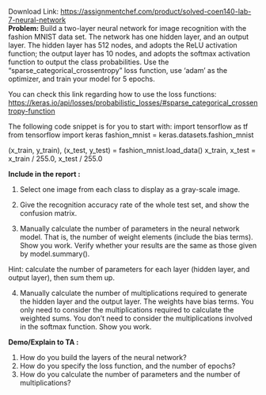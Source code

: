 Download Link: https://assignmentchef.com/product/solved-coen140-lab-7-neural-network
<br>
<strong>Problem: </strong>Build a two-layer neural network for image recognition with the fashion MNIST data set. The network has one hidden layer, and an output layer. The hidden layer has 512 nodes, and adopts the ReLU activation function; the output layer has 10 nodes, and adopts the softmax activation function to output the class probabilities. Use the “sparse_categorical_crossentropy” loss function, use ‘adam’ as the optimizer, and train your model for 5 epochs.

You can check this link regarding how to use the loss functions: https://keras.io/api/losses/probabilistic_losses/#sparse_categorical_crossentropy-function

The following code snippet is for you to start with: import tensorflow as tf from tensorflow import keras fashion_mnist = keras.datasets.fashion_mnist

(x_train, y_train), (x_test, y_test) = fashion_mnist.load_data() x_train, x_test = x_train / 255.0, x_test / 255.0

<strong>Include in the report : </strong>

<ol>

 <li>Select one image from each class to display as a gray-scale image.</li>

</ol>




<ol start="2">

 <li>Give the recognition accuracy rate of the whole test set, and show the confusion matrix.</li>

</ol>







<ol start="3">

 <li>Manually calculate the number of parameters in the neural network model. That is, the number of weight elements (include the bias terms). Show you work. Verify whether your results are the same as those given by model.summary().</li>

</ol>




Hint: calculate the number of parameters for each layer (hidden layer, and output layer), then sum them up.




<ol start="4">

 <li>Manually calculate the number of multiplications required to generate the hidden layer and the output layer. The weights have bias terms. You only need to consider the multiplications required to calculate the weighted sums. You don’t need to consider the multiplications involved in the softmax function. Show you work.</li>

</ol>

<strong>Demo/Explain to TA : </strong>

<ol>

 <li>How do you build the layers of the neural network?</li>

 <li>How do you specify the loss function, and the number of epochs?</li>

 <li>How do you calculate the number of parameters and the number of multiplications?</li>

</ol>


